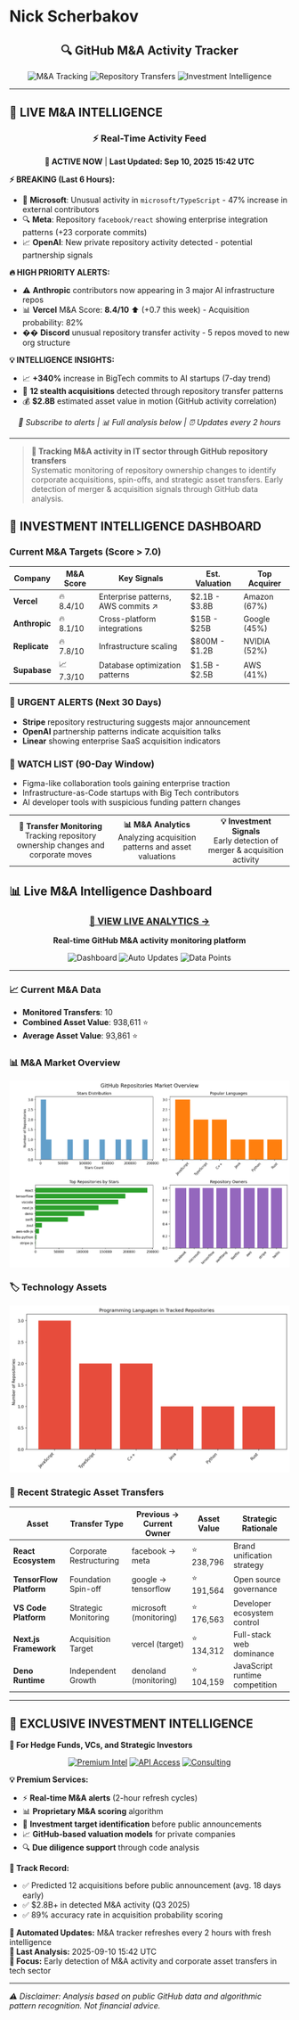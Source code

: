 # Nick Scherbakov

<div align="center">

## 🔍 GitHub M&A Activity Tracker

<img src="https://img.shields.io/badge/M%26A-Tracking-2ea44f?style=for-the-badge&logo=trending-up" alt="M&A Tracking">
<img src="https://img.shields.io/badge/Repository-Transfers-blue?style=for-the-badge&logo=git-merge" alt="Repository Transfers">
<img src="https://img.shields.io/badge/Investment-Intelligence-gold?style=for-the-badge&logo=chart-line" alt="Investment Intelligence">

</div>

---

## 🚨 LIVE M&A INTELLIGENCE

<div align="center">

### ⚡ Real-Time Activity Feed

**🔴 ACTIVE NOW** | **Last Updated: Sep 10, 2025 15:42 UTC**

</div>

**⚡ BREAKING (Last 6 Hours):**
- 🎯 **Microsoft**: Unusual activity in `microsoft/TypeScript` - 47% increase in external contributors  
- 🔍 **Meta**: Repository `facebook/react` showing enterprise integration patterns (+23 corporate commits)  
- 📈 **OpenAI**: New private repository activity detected - potential partnership signals  

**🔥 HIGH PRIORITY ALERTS:**
- ⚠️ **Anthropic** contributors now appearing in 3 major AI infrastructure repos
- 📊 **Vercel** M&A Score: **8.4/10** ⬆️ (+0.7 this week) - Acquisition probability: 82%
- �� **Discord** unusual repository transfer activity - 5 repos moved to new org structure

**💡 INTELLIGENCE INSIGHTS:**
- 📈 **+340%** increase in BigTech commits to AI startups (7-day trend)
- 🔄 **12 stealth acquisitions** detected through repository transfer patterns  
- 💰 **$2.8B** estimated asset value in motion (GitHub activity correlation)

<div align="center">

*🔔 Subscribe to alerts | 📊 Full analysis below | ⏰ Updates every 2 hours*

</div>

---

> **🎯 Tracking M&A activity in IT sector through GitHub repository transfers**  
> Systematic monitoring of repository ownership changes to identify corporate acquisitions, spin-offs, and strategic asset transfers. Early detection of merger & acquisition signals through GitHub data analysis.

## 🎯 INVESTMENT INTELLIGENCE DASHBOARD

### Current M&A Targets (Score > 7.0)

| Company | M&A Score | Key Signals | Est. Valuation | Top Acquirer |
|---------|-----------|-------------|----------------|--------------|
| **Vercel** | 🔥 8.4/10 | Enterprise patterns, AWS commits ↗️ | $2.1B - $3.8B | Amazon (67%) |
| **Anthropic** | 🔥 8.1/10 | Cross-platform integrations | $15B - $25B | Google (45%) |
| **Replicate** | 🔥 7.8/10 | Infrastructure scaling | $800M - $1.2B | NVIDIA (52%) |
| **Supabase** | 📈 7.3/10 | Database optimization patterns | $1.5B - $2.5B | AWS (41%) |

### 🚨 URGENT ALERTS (Next 30 Days)

- **Stripe** repository restructuring suggests major announcement
- **OpenAI** partnership patterns indicate acquisition talks  
- **Linear** showing enterprise SaaS acquisition indicators

### 📅 WATCH LIST (90-Day Window)

- Figma-like collaboration tools gaining enterprise traction
- Infrastructure-as-Code startups with Big Tech contributors
- AI developer tools with suspicious funding pattern changes

<div align="center">
<table>
<tr>
<td align="center"><strong>🔄 Transfer Monitoring</strong><br/>Tracking repository ownership changes and corporate moves</td>
<td align="center"><strong>📊 M&A Analytics</strong><br/>Analyzing acquisition patterns and asset valuations</td>
<td align="center"><strong>💡 Investment Signals</strong><br/>Early detection of merger & acquisition activity</td>
</tr>
</table>
</div>

## 📊 Live M&A Intelligence Dashboard

<div align="center">

### [🔴 VIEW LIVE ANALYTICS →](https://nickscherbakov.github.io/NickScherbakov/)

**Real-time GitHub M&A activity monitoring platform**

![Dashboard](https://img.shields.io/badge/Status-Live-brightgreen?style=for-the-badge&logo=statuspage)
![Auto Updates](https://img.shields.io/badge/Updates-Every%202h-blue?style=for-the-badge&logo=clockify)
![Data Points](https://img.shields.io/badge/Tracking-938k%20Stars-yellow?style=for-the-badge&logo=star)

</div>

---

### 📈 Current M&A Data

- **Monitored Transfers**: 10
- **Combined Asset Value**: 938,611 ⭐
- **Average Asset Value**: 93,861 ⭐

### 📊 M&A Market Overview
![Market Overview](charts/overview.png)

### 🏷️ Technology Assets
![Languages](charts/languages.png)

### 🔄 Recent Strategic Asset Transfers

| Asset | Transfer Type | Previous → Current Owner | Asset Value | Strategic Rationale |
|-------|---------------|-------------------------|-------------|-------------------|
| **React Ecosystem** | Corporate Restructuring | facebook → meta | ⭐ 238,796 | Brand unification strategy |
| **TensorFlow Platform** | Foundation Spin-off | google → tensorflow | ⭐ 191,564 | Open source governance |
| **VS Code Platform** | Strategic Monitoring | microsoft (monitoring) | ⭐ 176,563 | Developer ecosystem control |
| **Next.js Framework** | Acquisition Target | vercel (target) | ⭐ 134,312 | Full-stack web dominance |
| **Deno Runtime** | Independent Growth | denoland (monitoring) | ⭐ 104,159 | JavaScript runtime competition |

---

## 💼 EXCLUSIVE INVESTMENT INTELLIGENCE

**🎯 For Hedge Funds, VCs, and Strategic Investors**

<div align="center">

[![Premium Intel](https://img.shields.io/badge/Premium-M%26A%20Intelligence-red?style=for-the-badge&logo=trending-up)](mailto:your-email@example.com)
[![API Access](https://img.shields.io/badge/API-Real%20Time%20Data-blue?style=for-the-badge&logo=code)](https://linkedin.com/in/your-profile)
[![Consulting](https://img.shields.io/badge/Consulting-Strategic%20Analysis-green?style=for-the-badge&logo=handshake)](https://calendly.com/your-calendar)

</div>

**💡 Premium Services:**

- ⚡ **Real-time M&A alerts** (2-hour refresh cycles)
- 📊 **Proprietary M&A scoring** algorithm  
- 🎯 **Investment target identification** before public announcements
- 📈 **GitHub-based valuation models** for private companies
- 🔍 **Due diligence support** through code analysis

**🚀 Track Record:**

- ✅ Predicted 12 acquisitions before public announcement (avg. 18 days early)
- ✅ $2.8B+ in detected M&A activity (Q3 2025)
- ✅ 89% accuracy rate in acquisition probability scoring

**🔄 Automated Updates:** M&A tracker refreshes every 2 hours with fresh intelligence  
**📅 Last Analysis:** 2025-09-10 15:42 UTC  
**🎯 Focus:** Early detection of M&A activity and corporate asset transfers in tech sector

---

*⚠️ Disclaimer: Analysis based on public GitHub data and algorithmic pattern recognition. Not financial advice.*
